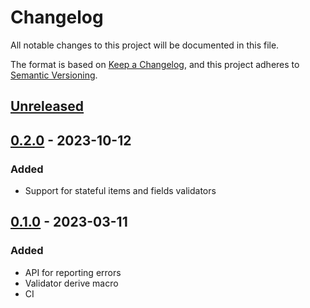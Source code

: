 # Changelog

All notable changes to this project will be documented in this file.

The format is based on [Keep a Changelog](https://keepachangelog.com/en/1.0.0/),
and this project adheres to [Semantic Versioning](https://semver.org/spec/v2.0.0.html).

## [Unreleased]

## [0.2.0] - 2023-10-12

### Added

- Support for stateful items and fields validators

## [0.1.0] - 2023-03-11

### Added

- API for reporting errors
- Validator derive macro
- CI

[unreleased]: https://github.com/prk3/not-so-fast/compare/0.2.0...HEAD
[0.2.0]:      https://github.com/prk3/not-so-fast/releases/tag/0.2.0
[0.1.0]:      https://github.com/prk3/not-so-fast/releases/tag/0.1.0
